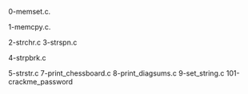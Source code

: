 0-memset.c.

1-memcpy.c.

2-strchr.c 
3-strspn.c 

4-strpbrk.c

5-strstr.c
7-print_chessboard.c
8-print_diagsums.c 
9-set_string.c
101-crackme_password
